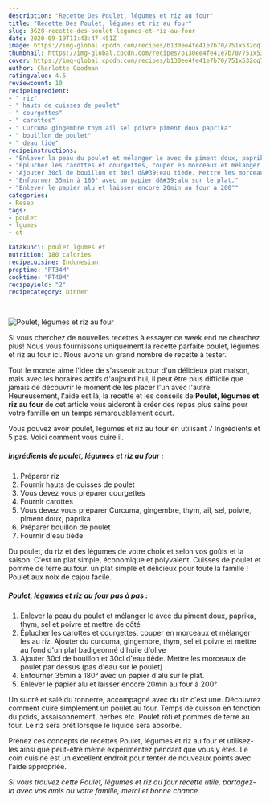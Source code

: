 ```yaml
---
description: "Recette Des Poulet, légumes et riz au four"
title: "Recette Des Poulet, légumes et riz au four"
slug: 3628-recette-des-poulet-legumes-et-riz-au-four
date: 2020-09-19T11:43:47.451Z
image: https://img-global.cpcdn.com/recipes/b130ee4fe41e7b70/751x532cq70/poulet-legumes-et-riz-au-four-photo-principale-de-la-recette.jpg
thumbnail: https://img-global.cpcdn.com/recipes/b130ee4fe41e7b70/751x532cq70/poulet-legumes-et-riz-au-four-photo-principale-de-la-recette.jpg
cover: https://img-global.cpcdn.com/recipes/b130ee4fe41e7b70/751x532cq70/poulet-legumes-et-riz-au-four-photo-principale-de-la-recette.jpg
author: Charlotte Goodman
ratingvalue: 4.5
reviewcount: 10
recipeingredient:
- " riz"
- " hauts de cuisses de poulet"
- " courgettes"
- " carottes"
- " Curcuma gingembre thym ail sel poivre piment doux paprika"
- " bouillon de poulet"
- " deau tide"
recipeinstructions:
- "Enlever la peau du poulet et mélanger le avec du piment doux, paprika, thym, sel et poivre et mettre de côté"
- "Éplucher les carottes et courgettes, couper en morceaux et mélanger les au riz. Ajouter du curcuma, gingembre, thym, sel et poivre et mettre au fond d&#39;un plat badigeonné d&#39;huile d&#39;olive"
- "Ajouter 30cl de bouillon et 30cl d&#39;eau tiède. Mettre les morceaux de poulet par dessus (pas d&#39;eau sur le poulet)"
- "Enfourner 35min à 180° avec un papier d&#39;alu sur le plat."
- "Enlever le papier alu et laisser encore 20min au four à 200°"
categories:
- Resep
tags:
- poulet
- lgumes
- et

katakunci: poulet lgumes et 
nutrition: 180 calories
recipecuisine: Indonesian
preptime: "PT34M"
cooktime: "PT40M"
recipeyield: "2"
recipecategory: Dinner

---
```



![Poulet, légumes et riz au four](https://img-global.cpcdn.com/recipes/b130ee4fe41e7b70/751x532cq70/poulet-legumes-et-riz-au-four-photo-principale-de-la-recette.jpg)

Si vous cherchez de nouvelles recettes à essayer ce week end ne cherchez plus! Nous vous fournissons uniquement la recette parfaite poulet, légumes et riz au four ici. Nous avons un grand nombre de recette à tester.

Tout le monde aime l'idée de s'asseoir autour d'un délicieux plat maison, mais avec les horaires actifs d'aujourd'hui, il peut être plus difficile que jamais de découvrir le moment de les placer l'un avec l'autre. Heureusement, l'aide est là, la recette et les conseils de <strong> Poulet, légumes et riz au four </strong> de cet article vous aideront à créer des repas plus sains pour votre famille en un temps remarquablement court.

<!--inarticleads1-->

Vous pouvez avoir poulet, légumes et riz au four en utilisant 7 Ingrédients et 5 pas. Voici comment vous cuire il.

##### Ingrédients de poulet, légumes et riz au four :

1. Préparer  riz
1. Fournir  hauts de cuisses de poulet
1. Vous devez vous préparer  courgettes
1. Fournir  carottes
1. Vous devez vous préparer  Curcuma, gingembre, thym, ail, sel, poivre, piment doux, paprika
1. Préparer  bouillon de poulet
1. Fournir  d&#39;eau tiède


Du poulet, du riz et des légumes de votre choix et selon vos goûts et la saison. C&#39;est un plat simple, économique et polyvalent. Cuisses de poulet et pomme de terre au four. un plat simple et délicieux pour toute la famille ! Poulet aux noix de cajou facile. 

<!--inarticleads2-->

##### Poulet, légumes et riz au four pas à pas :

1. Enlever la peau du poulet et mélanger le avec du piment doux, paprika, thym, sel et poivre et mettre de côté
1. Éplucher les carottes et courgettes, couper en morceaux et mélanger les au riz. Ajouter du curcuma, gingembre, thym, sel et poivre et mettre au fond d&#39;un plat badigeonné d&#39;huile d&#39;olive
1. Ajouter 30cl de bouillon et 30cl d&#39;eau tiède. Mettre les morceaux de poulet par dessus (pas d&#39;eau sur le poulet)
1. Enfourner 35min à 180° avec un papier d&#39;alu sur le plat.
1. Enlever le papier alu et laisser encore 20min au four à 200°


Un sucré et salé du tonnerre, accompagné avec du riz c&#39;est une. Découvrez comment cuire simplement un poulet au four. Temps de cuisson en fonction du poids, assaisonnement, herbes etc. Poulet rôti et pommes de terre au four. Le riz sera prêt lorsque le liquide sera absorbé. 

<!--inarticleads1-->

<p>
Prenez ces concepts de recettes Poulet, légumes et riz au four et utilisez-les ainsi que peut-être même expérimentez pendant que vous y êtes. Le coin cuisine est un excellent endroit pour tenter de nouveaux points avec l'aide appropriée.
</p>

<p>
<i>Si vous trouvez cette Poulet, légumes et riz au four recette utile, partagez-la avec vos amis ou votre famille, merci et bonne chance.</i>
</p>
